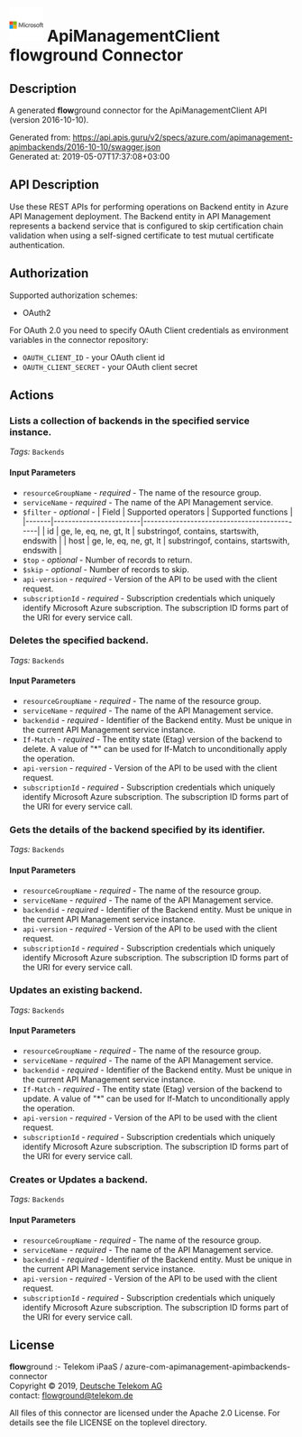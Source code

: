 # ![LOGO](logo.png) ApiManagementClient **flow**ground Connector

## Description

A generated **flow**ground connector for the ApiManagementClient API (version 2016-10-10).

Generated from: https://api.apis.guru/v2/specs/azure.com/apimanagement-apimbackends/2016-10-10/swagger.json<br/>
Generated at: 2019-05-07T17:37:08+03:00

## API Description

Use these REST APIs for performing operations on Backend entity in Azure API Management deployment. The Backend entity in API Management represents a backend service that is configured to skip certification chain validation when using a self-signed certificate to test mutual certificate authentication.

## Authorization

Supported authorization schemes:
- OAuth2

For OAuth 2.0 you need to specify OAuth Client credentials as environment variables in the connector repository:
* `OAUTH_CLIENT_ID` - your OAuth client id
* `OAUTH_CLIENT_SECRET` - your OAuth client secret

## Actions

### Lists a collection of backends in the specified service instance.

*Tags:* `Backends`

#### Input Parameters
* `resourceGroupName` - _required_ - The name of the resource group.
* `serviceName` - _required_ - The name of the API Management service.
* `$filter` - _optional_ - | Field | Supported operators    | Supported functions                         |
|-------|------------------------|---------------------------------------------|
| id    | ge, le, eq, ne, gt, lt | substringof, contains, startswith, endswith |
| host  | ge, le, eq, ne, gt, lt | substringof, contains, startswith, endswith |
* `$top` - _optional_ - Number of records to return.
* `$skip` - _optional_ - Number of records to skip.
* `api-version` - _required_ - Version of the API to be used with the client request.
* `subscriptionId` - _required_ - Subscription credentials which uniquely identify Microsoft Azure subscription. The subscription ID forms part of the URI for every service call.

### Deletes the specified backend.

*Tags:* `Backends`

#### Input Parameters
* `resourceGroupName` - _required_ - The name of the resource group.
* `serviceName` - _required_ - The name of the API Management service.
* `backendid` - _required_ - Identifier of the Backend entity. Must be unique in the current API Management service instance.
* `If-Match` - _required_ - The entity state (Etag) version of the backend to delete. A value of "*" can be used for If-Match to unconditionally apply the operation.
* `api-version` - _required_ - Version of the API to be used with the client request.
* `subscriptionId` - _required_ - Subscription credentials which uniquely identify Microsoft Azure subscription. The subscription ID forms part of the URI for every service call.

### Gets the details of the backend specified by its identifier.

*Tags:* `Backends`

#### Input Parameters
* `resourceGroupName` - _required_ - The name of the resource group.
* `serviceName` - _required_ - The name of the API Management service.
* `backendid` - _required_ - Identifier of the Backend entity. Must be unique in the current API Management service instance.
* `api-version` - _required_ - Version of the API to be used with the client request.
* `subscriptionId` - _required_ - Subscription credentials which uniquely identify Microsoft Azure subscription. The subscription ID forms part of the URI for every service call.

### Updates an existing backend.

*Tags:* `Backends`

#### Input Parameters
* `resourceGroupName` - _required_ - The name of the resource group.
* `serviceName` - _required_ - The name of the API Management service.
* `backendid` - _required_ - Identifier of the Backend entity. Must be unique in the current API Management service instance.
* `If-Match` - _required_ - The entity state (Etag) version of the backend to update. A value of "*" can be used for If-Match to unconditionally apply the operation.
* `api-version` - _required_ - Version of the API to be used with the client request.
* `subscriptionId` - _required_ - Subscription credentials which uniquely identify Microsoft Azure subscription. The subscription ID forms part of the URI for every service call.

### Creates or Updates a backend.

*Tags:* `Backends`

#### Input Parameters
* `resourceGroupName` - _required_ - The name of the resource group.
* `serviceName` - _required_ - The name of the API Management service.
* `backendid` - _required_ - Identifier of the Backend entity. Must be unique in the current API Management service instance.
* `api-version` - _required_ - Version of the API to be used with the client request.
* `subscriptionId` - _required_ - Subscription credentials which uniquely identify Microsoft Azure subscription. The subscription ID forms part of the URI for every service call.

## License

**flow**ground :- Telekom iPaaS / azure-com-apimanagement-apimbackends-connector<br/>
Copyright © 2019, [Deutsche Telekom AG](https://www.telekom.de)<br/>
contact: flowground@telekom.de

All files of this connector are licensed under the Apache 2.0 License. For details
see the file LICENSE on the toplevel directory.

